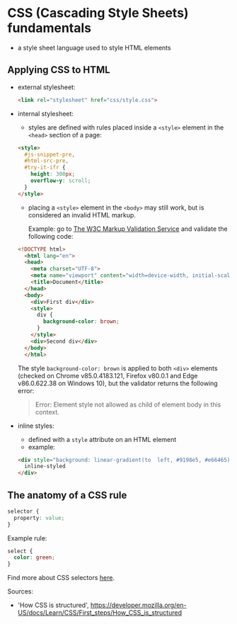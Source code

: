 # CSS (Cascading Style Sheets) fundamentals
- a style sheet language used to style HTML elements
## Applying CSS to HTML
- external stylesheet:
  ```html
  <link rel="stylesheet" href="css/style.css">
  ```
- internal stylesheet:
  - styles are defined with rules placed inside a `<style>` element in the `<head>` section of a page:
  ```html
  <style>
    #js-snippet-pre,
    #html-src-pre,
    #try-it-ifr {
      height: 300px;
      overflow-y: scroll;
    }
  </style>
  ```
  - placing a `<style>` element in the `<body>` may still work, but is considered an invalid HTML markup. 
  
    Example: go to [The W3C Markup Validation Service](https://validator.w3.org/#validate_by_input) and validate the following code:
  ```html
  <!DOCTYPE html>
    <html lang="en">
    <head>
      <meta charset="UTF-8">
      <meta name="viewport" content="width=device-width, initial-scale=1.0">
      <title>Document</title>
    </head>
    <body>
      <div>First div</div>
      <style>
        div {
          background-color: brown;
        }
      </style>
      <div>Second div</div>
    </body>
    </html>
  ```
  The style `background-color: brown` is applied to both `<div>` elements (checked on Chrome v85.0.4183.121, Firefox v80.0.1 and Edge v86.0.622.38 on Windows 10), but the validator returns the following error:
  > Error: Element style not allowed as child of element body in this context.

- inline styles:
  - defined with a `style` attribute on an HTML element
  - example:
  ```html
  <div style="background: linear-gradient(to  left, #9198e5, #e66465);">
    inline-styled
  </div>
  ```


## The anatomy of a CSS rule
```css
selector {
  property: value;
}
```
  Example rule:
```css
select {
  color: green;
}
```
Find more about CSS selectors [here](css_selectors).

Sources:
- 'How CSS is structured', https://developer.mozilla.org/en-US/docs/Learn/CSS/First_steps/How_CSS_is_structured